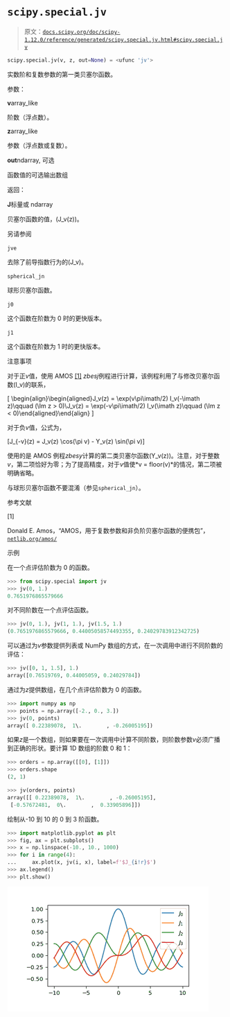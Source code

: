 # `scipy.special.jv`

> 原文：[`docs.scipy.org/doc/scipy-1.12.0/reference/generated/scipy.special.jv.html#scipy.special.jv`](https://docs.scipy.org/doc/scipy-1.12.0/reference/generated/scipy.special.jv.html#scipy.special.jv)

```py
scipy.special.jv(v, z, out=None) = <ufunc 'jv'>
```

实数阶和复数参数的第一类贝塞尔函数。

参数：

**v**array_like

阶数（浮点数）。

**z**array_like

参数（浮点数或复数）。

**out**ndarray, 可选

函数值的可选输出数组

返回：

**J**标量或 ndarray

贝塞尔函数的值，\(J_v(z)\)。

另请参阅

`jve`

去除了前导指数行为的\(J_v\)。

`spherical_jn`

球形贝塞尔函数。

`j0`

这个函数在阶数为 0 时的更快版本。

`j1`

这个函数在阶数为 1 时的更快版本。

注意事项

对于正*v*值，使用 AMOS [[1]](#r58d7d7948fa7-1) *zbesj*例程进行计算，该例程利用了与修改贝塞尔函数\(I_v\)的联系，

\[ \begin{align}\begin{aligned}J_v(z) = \exp(v\pi\imath/2) I_v(-\imath z)\qquad (\Im z > 0)\\J_v(z) = \exp(-v\pi\imath/2) I_v(\imath z)\qquad (\Im z < 0)\end{aligned}\end{align} \]

对于负*v*值，公式为，

\[J_{-v}(z) = J_v(z) \cos(\pi v) - Y_v(z) \sin(\pi v)\]

使用的是 AMOS 例程*zbesy*计算的第二类贝塞尔函数\(Y_v(z)\)。注意，对于整数*v*，第二项恰好为零；为了提高精度，对于*v*值使*v = floor(v)*的情况，第二项被明确省略。

与球形贝塞尔函数不要混淆（参见`spherical_jn`）。

参考文献

[1]

Donald E. Amos，“AMOS，用于复数参数和非负阶贝塞尔函数的便携包”，[`netlib.org/amos/`](http://netlib.org/amos/)

示例

在一个点评估阶数为 0 的函数。

```py
>>> from scipy.special import jv
>>> jv(0, 1.)
0.7651976865579666 
```

对不同阶数在一个点评估函数。

```py
>>> jv(0, 1.), jv(1, 1.), jv(1.5, 1.)
(0.7651976865579666, 0.44005058574493355, 0.24029783912342725) 
```

可以通过为*v*参数提供列表或 NumPy 数组的方式，在一次调用中进行不同阶数的评估：

```py
>>> jv([0, 1, 1.5], 1.)
array([0.76519769, 0.44005059, 0.24029784]) 
```

通过为*z*提供数组，在几个点评估阶数为 0 的函数。

```py
>>> import numpy as np
>>> points = np.array([-2., 0., 3.])
>>> jv(0, points)
array([ 0.22389078,  1\.        , -0.26005195]) 
```

如果*z*是一个数组，则如果要在一次调用中计算不同阶数，则阶数参数*v*必须广播到正确的形状。要计算 1D 数组的阶数 0 和 1：

```py
>>> orders = np.array([[0], [1]])
>>> orders.shape
(2, 1) 
```

```py
>>> jv(orders, points)
array([[ 0.22389078,  1\.        , -0.26005195],
 [-0.57672481,  0\.        ,  0.33905896]]) 
```

绘制从-10 到 10 的 0 到 3 阶函数。

```py
>>> import matplotlib.pyplot as plt
>>> fig, ax = plt.subplots()
>>> x = np.linspace(-10., 10., 1000)
>>> for i in range(4):
...     ax.plot(x, jv(i, x), label=f'$J_{i!r}$')
>>> ax.legend()
>>> plt.show() 
```

![../../_images/scipy-special-jv-1.png](img/e03a432dbd5c5560fca2ea55bdfe1c65.png)
